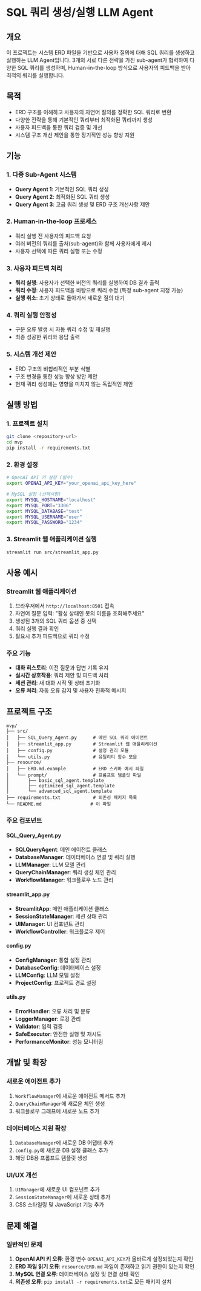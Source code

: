 # SQL 쿼리 생성/실행 LLM Agent

## 개요

이 프로젝트는 시스템 ERD 파일을 기반으로 사용자 질의에 대해 SQL 쿼리를 생성하고 실행하는 LLM Agent입니다. 3개의 서로 다른 전략을 가진 sub-agent가 협력하여 다양한 SQL 쿼리를 생성하며, Human-in-the-loop 방식으로 사용자의 피드백을 받아 최적의 쿼리를 실행합니다.

## 목적

- ERD 구조를 이해하고 사용자의 자연어 질의를 정확한 SQL 쿼리로 변환
- 다양한 전략을 통해 기본적인 쿼리부터 최적화된 쿼리까지 생성
- 사용자 피드백을 통한 쿼리 검증 및 개선
- 시스템 구조 개선 제안을 통한 장기적인 성능 향상 지원

## 기능

### 1. 다중 Sub-Agent 시스템
- **Query Agent 1**: 기본적인 SQL 쿼리 생성
- **Query Agent 2**: 최적화된 SQL 쿼리 생성
- **Query Agent 3**: 고급 쿼리 생성 및 ERD 구조 개선사항 제안

### 2. Human-in-the-loop 프로세스
- 쿼리 실행 전 사용자의 피드백 요청
- 여러 버전의 쿼리를 출처(sub-agent)와 함께 사용자에게 제시
- 사용자 선택에 따른 쿼리 실행 또는 수정

### 3. 사용자 피드백 처리
- **쿼리 실행**: 사용자가 선택한 버전의 쿼리를 실행하여 DB 결과 출력
- **쿼리 수정**: 사용자 피드백을 바탕으로 쿼리 수정 (특정 sub-agent 지정 가능)
- **실행 취소**: 초기 상태로 돌아가서 새로운 질의 대기

### 4. 쿼리 실행 안정성
- 구문 오류 발생 시 자동 쿼리 수정 및 재실행
- 최종 성공한 쿼리와 응답 출력

### 5. 시스템 개선 제안
- ERD 구조의 비합리적인 부분 식별
- 구조 변경을 통한 성능 향상 방안 제안
- 현재 쿼리 생성에는 영향을 미치지 않는 독립적인 제안

## 실행 방법

### 1. 프로젝트 설치
```bash
git clone <repository-url>
cd mvp
pip install -r requirements.txt
```

### 2. 환경 설정
```bash
# OpenAI API 키 설정 (필수)
export OPENAI_API_KEY="your_openai_api_key_here"

# MySQL 설정 (선택사항)
export MYSQL_HOSTNAME="localhost"
export MYSQL_PORT="3306"
export MYSQL_DATABASE="test"
export MYSQL_USERNAME="user"
export MYSQL_PASSWORD="1234"
```

### 3. Streamlit 웹 애플리케이션 실행
```bash
streamlit run src/streamlit_app.py
```

## 사용 예시

### Streamlit 웹 애플리케이션
1. 브라우저에서 `http://localhost:8501` 접속
2. 자연어 질문 입력: "활성 상태인 봇의 이름을 조회해주세요"
3. 생성된 3개의 SQL 쿼리 옵션 중 선택
4. 쿼리 실행 결과 확인
5. 필요시 추가 피드백으로 쿼리 수정

### 주요 기능
- **대화 히스토리**: 이전 질문과 답변 기록 유지
- **실시간 상호작용**: 쿼리 제안 및 피드백 처리
- **세션 관리**: 새 대화 시작 및 상태 초기화
- **오류 처리**: 자동 오류 감지 및 사용자 친화적 메시지

## 프로젝트 구조

```
mvp/
├── src/
│   ├── SQL_Query_Agent.py      # 메인 SQL 쿼리 에이전트
│   ├── streamlit_app.py        # Streamlit 웹 애플리케이션
│   ├── config.py               # 설정 관리 모듈
│   └── utils.py                # 유틸리티 함수 모음
├── resource/
│   ├── ERD.md.example          # ERD 스키마 예시 파일
│   └── prompt/                 # 프롬프트 템플릿 파일
│       ├── basic_sql_agent.template
│       ├── optimized_sql_agent.template
│       └── advanced_sql_agent.template
├── requirements.txt            # 의존성 패키지 목록
└── README.md                  # 이 파일
```

### 주요 컴포넌트

#### SQL_Query_Agent.py
- **SQLQueryAgent**: 메인 에이전트 클래스
- **DatabaseManager**: 데이터베이스 연결 및 쿼리 실행
- **LLMManager**: LLM 모델 관리
- **QueryChainManager**: 쿼리 생성 체인 관리
- **WorkflowManager**: 워크플로우 노드 관리

#### streamlit_app.py
- **StreamlitApp**: 메인 애플리케이션 클래스
- **SessionStateManager**: 세션 상태 관리
- **UIManager**: UI 컴포넌트 관리
- **WorkflowController**: 워크플로우 제어

#### config.py
- **ConfigManager**: 통합 설정 관리
- **DatabaseConfig**: 데이터베이스 설정
- **LLMConfig**: LLM 모델 설정
- **ProjectConfig**: 프로젝트 경로 설정

#### utils.py
- **ErrorHandler**: 오류 처리 및 분류
- **LoggerManager**: 로깅 관리
- **Validator**: 입력 검증
- **SafeExecutor**: 안전한 실행 및 재시도
- **PerformanceMonitor**: 성능 모니터링

## 개발 및 확장

### 새로운 에이전트 추가
1. `WorkflowManager`에 새로운 에이전트 메서드 추가
2. `QueryChainManager`에 새로운 체인 생성
3. 워크플로우 그래프에 새로운 노드 추가

### 데이터베이스 지원 확장
1. `DatabaseManager`에 새로운 DB 어댑터 추가
2. `config.py`에 새로운 DB 설정 클래스 추가
3. 해당 DB용 프롬프트 템플릿 생성

### UI/UX 개선
1. `UIManager`에 새로운 UI 컴포넌트 추가
2. `SessionStateManager`에 새로운 상태 추가
3. CSS 스타일링 및 JavaScript 기능 추가

## 문제 해결

### 일반적인 문제
1. **OpenAI API 키 오류**: 환경 변수 `OPENAI_API_KEY`가 올바르게 설정되었는지 확인
2. **ERD 파일 읽기 오류**: `resource/ERD.md` 파일이 존재하고 읽기 권한이 있는지 확인
3. **MySQL 연결 오류**: 데이터베이스 설정 및 연결 상태 확인
4. **의존성 오류**: `pip install -r requirements.txt`로 모든 패키지 설치
